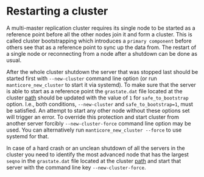 # Restarting a cluster

A multi-master replication cluster requires its single node to be started as a reference point before all the other nodes join it and form a cluster.  This is called cluster bootstrapping which introduces a `primary component` before others see that as a reference point to sync up the data from. The restart of a single node or reconnecting from a node after a shutdown can be done as usual.

After the whole cluster shutdown the server that was stopped last should be started first with `--new-cluster` command line option (or run `manticore_new_cluster` to start it via systemd). To make sure  that the server is able to start as a reference point the `grastate.dat` file located at the cluster [path](../../Creating_a_cluster/Setting_up_replication/Setting_up_replication.md#Replication-cluster)  should be updated with the value of `1` for `safe_to_bootstrap` option. I.e., both conditions, `--new-cluster` and `safe_to_bootstrap=1`, must be satisfied. An attempt to start any other node without these options set will trigger an error. To override this protection and start cluster from another server forcibly `--new-cluster-force` command line option may be used. You can alternatively run `manticore_new_cluster --force` to use systemd for that.

In case of a hard crash or an unclean shutdown of all the servers in the cluster you need to identify the most advanced node that has the largest `seqno` in the `grastate.dat` file located at the cluster [path](../../Creating_a_cluster/Setting_up_replication/Setting_up_replication.md#Replication-cluster) and start that server with the command line key `--new-cluster-force`.
